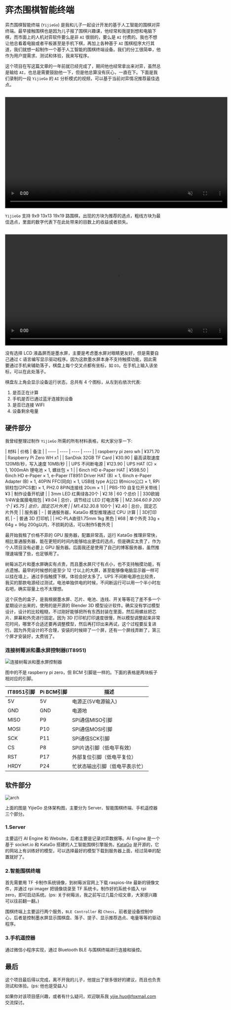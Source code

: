 <link rel="stylesheet" href="https://cdn.jsdelivr.net/npm/video.js@8.0.4/dist/video-js.min.css">
<script src="https://cdn.jsdelivr.net/npm/video.js@8.0.4/dist/video.min.js"></script>
<script>
    window.HELP_IMPROVE_VIDEOJS = false
</script>

# 弈杰围棋智能终端

弈杰围棋智能终端 (`YijieGo`) 是我和儿子一起设计开发的基于人工智能的围棋对弈终端。最早接触围棋也是因为儿子报了围棋兴趣课，他经常和我提到想和电脑下棋，而市面上的人机对弈软件要么是非 `AI` 很弱的，要么是 `AI` 付费的。我也不想让他总看着电脑或者平板甚至是手机下棋，再加上各种基于 `AI` 围棋程序大行其道，我们就想一起制作一个基于人工智能的围棋终端设备。我们的分工很简单，他作为用户提需求、测试和体验，我来写程序。

这个项目在写这篇文章的一年前就已经完成了，期间他也经常拿出来对弈，虽然总是输给 `AI`，也总是需要鼓励他一下，但是他总算没有灰心，一直在下。下面是我们录制的一段 `YijieGo` 的 `AI` 分析模式的视频，可以基于当前对弈情况推荐最佳选点。

<br><video id="video-1" class="video-js" controls muted preload="auto" width="720" data-setup="{}">
  <source src="https://cdn.huoyijie.cn/ab/98e27e7051ba11ecb154451bde618cf8/yijiego-1.mp4" type="video/mp4">
</video><br>

`YijieGo` 支持 9x9 13x13 19x19 路围棋，出现的方块为推荐的选点，粗线方块为最佳选点，里面的数字代表下在此处带来的目数上的收益或者损失。

<br><video id="video-2" class="video-js" controls muted preload="auto" width="720" data-setup="{}">
  <source src="https://cdn.huoyijie.cn/ab/98e27e7051ba11ecb154451bde618cf8/yijiego-2.mp4" type="video/mp4">
</video><br>

没有选择 LCD 液晶屏而是墨水屏，主要是考虑墨水屏对眼睛更友好，但是需要自己通过 `C` 语言编写显示驱动程序。因为这款墨水屏本身不支持触摸功能，因此需要通过手机来辅助落子，棋盘上每个交叉点都有坐标，如 `D3`。在手机上输入该坐标，可以在此处落子。

棋盘左上角会显示设备运行状态，总共有 4 个图标，从左到右依次代表:

1. 是否正在计算
2. 手机是否已通过蓝牙连接到设备
3. 是否已连接 WIFI
4. 设备剩余电量

## 硬件部分

我曾经整理过制作 `YijieGo` 所需的所有材料表格，和大家分享一下:

| 材料 | 价格 | 备注 |
| ---- | ---- | ---- | ---- |
| raspberry pi zero wh | ¥371.70 | Raspberry Pi Zero WH x1 |
| SanDisk 32GB TF Card | ¥30.90  | 最高读取速度 120MB/秒，写入速度 10MB/秒 |
| UPS 不间断电源  | ¥123.90 | UPS HAT (C) × 1, 1000mAh 锂电池 × 1, 螺丝包 × 1 |
| 6inch HD e-Paper HAT  | ¥598.50 | 6inch HD e-Paper × 1, e-Paper IT8951 Driver HAT (B) × 1, 6inch e-Paper Adapter (B) × 1, 40PIN FFC(同向) × 1, USB线 type A公口 转micro公口 × 1, RPi铜柱包(2PCS套) × 1, PH2.0 8PIN连接线 20cm × 1 |
| PBS-110 自复位开关带线 | ¥3 | 制作设备开机键 |
| 3mm LED 红黄绿各20个 | ¥2.18 | 60 个总价 |
| 330欧姆 1/4W金属膜电阻包 | ¥9.04 | 总价，调节经过 LED 灯电流等 |
| M2.3*6*4.6*0.9 200个 | ¥5.75 | 总价，固定芯片外壳 |
| M1.4*3*2.3*0.8 100个 | ¥2.40 | 总价，固定芯片外壳 |
| 服务器 | - | 普通服务器，KataGo 模型推理通过 CPU 计算 |
| 3D打印机 | - | 普通 3D 打印机 |
| HC-PLA直径1.75mm 1kg 黑色 | ¥68 | 单个外壳 33g + 64g + 96g 200g以内，不损耗的话，可以制作5套外壳 |

最开始我租了价格不菲的 GPU 服务器，配置非常高，运行 KataGo 推理非常快，相比普通服务器，能在更短的时间内能够给出更佳的选点，但是确实太贵了，作为个人项目没有必要上 GPU 服务器。后面我还是使用了自己的博客服务器，虽然推理速端慢了些，也足够用了。

树莓派芯片和墨水屏确实有点贵，而且墨水屏尺寸有点小，也不支持触摸功能，有点遗憾。最早的时候想的是至少 12 寸以上的大屏，甚至能够像电脑显示器一样可以挂在墙上，通过手指触摸下棋，体验会好太多了。UPS 不间断电源也比较贵，我买的那款电源经过测试，电池单独供电的时候，不间断运行可以用一个半小时左右吧，确实容量上也不太理想。

这个灰色的盒子，是我根据墨水屏、芯片、电池、连线、开关等等花了差不多一个星期设计出来的，使用的是开源的 Blender 3D 模型设计软件。确实没有学过模型设计，设计的比较粗糙，不过刚好能够把所有东西封装在里面，然后用螺丝把芯片、屏幕和外壳进行固定。因为 3D 打印机打印速度很慢，所以模型调整起来非常花时间，哪里不合适还要再调整模型，然后再打印出来再试，这个过程要反复进行。因为外壳设计的不合理，安装的时候碎了一个屏，还有一个屏线弄断了，第三个屏才安装好，太费钱了。

### 连接树莓派和墨水屏控制器(IT8951)

![连接树莓派和墨水屏控制器](https://cdn.huoyijie.cn/ab/98e27e7051ba11ecb154451bde618cf8/it8951-connect-to-rpi.jpg)

图中的不是 raspberry pi zero，但 BCM 引脚是一样的。下面的表格是两块板子相对应的引脚。

| IT8951引脚 | Pi BCM引脚 | 描述 |
| ---- | ---- | ---- |
| 5V | 5V | 电源正(5V电源输入) |
| GND | GND | 电源地 |
| MISO | P9 | SPI通信MISO引脚 |
| MOSI | P10 | SPI通信MOSI引脚 |
| SCK | P11 | SPI通信SCK引脚 |
| CS | P8 | SPI片选引脚（低电平有效） |
| RST | P17 | 外部复位引脚（低电平复位） |
| HRDY | P24 | 忙状态输出引脚（低电平表示忙） |

## 软件部分

![arch](https://cdn.huoyijie.cn/ab/98e27e7051ba11ecb154451bde618cf8/arch.svg)

上面的图是 YijieGo 总体架构图，主要分为 Server、智能围棋终端、手机遥控器三个部分。

### 1.Server

主要运行 AI Engine 和 Website，后者主要是记录对弈数据等。AI Engine 是一个基于 socket.io 和 KataGo 搭建的人工智能围棋引擎服务。[KataGo](https://github.com/lightvector/KataGo) 是开源的，它的网站上有训练好的模型，可以选择最好的模型下载到服务器上面，经过简单的配置就好了。

### 2.智能围棋终端

首先需要用 TF 卡制作系统镜像，到树莓派官网上下载 raspios-lite 最新的镜像文件，并通过 rpi imager 把镜像烧录至 TF 系统卡。制作好的系统卡插入 rpi zero，即可启动系统。(ps: 关于树莓派，我之前写过几篇介绍文章，大家感兴趣可以往前翻一翻。)

围棋终端上主要运行两个服务，`BLE Controller` 和 `Chess`，前者是设备控制中心，后者是控制墨水屏显示围棋盘、落子、提子、显示推荐选点、电量等等的驱动程序。

### 3.手机遥控器

通过微信小程序实现，通过 Bluetooth BLE 与围棋终端进行连接和操控。

## 最后

这个项目最后得以完成，离不开我的儿子，他提出了很多很好的建议，而且也负责测试和体验。(ps: 他也是受益人)

如果你对该项目感兴趣，或者有什么疑问，欢迎联系我 yijie.huo@foxmail.com 交流探讨。